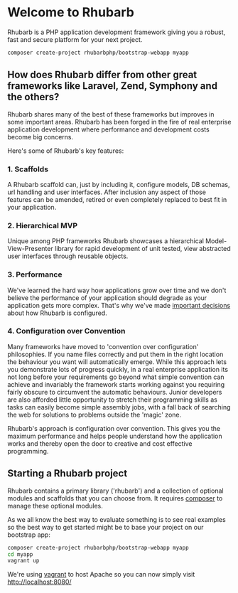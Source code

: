 Welcome to Rhubarb
==================

Rhubarb is a PHP application development framework giving you a robust, fast and secure platform
for your next project.

```bash
composer create-project rhubarbphp/bootstrap-webapp myapp
```

## How does Rhubarb differ from other great frameworks like Laravel, Zend, Symphony and the others?

Rhubarb shares many of the best of these frameworks but improves in some important areas. Rhubarb
has been forged in the fire of real enterprise application development where performance and
development costs become big concerns.

Here's some of Rhubarb's key features:

### 1. Scaffolds

A Rhubarb scaffold can, just by including it, configure models, DB schemas, url handling and
user interfaces. After inclusion any aspect of those features can be amended, retired or even
completely replaced to best fit in your application.

### 2. Hierarchical MVP

Unique among PHP frameworks Rhubarb showcases a hierarchical Model-View-Presenter library for rapid
development of unit tested, view abstracted user interfaces through reusable objects.

### 3. Performance

We've learned the hard way how applications grow over time and we don't believe the performance
of your application should degrade as your application gets more complex. That's why we've made
[important decisions](/performance) about how Rhubarb is configured.

### 4. Configuration over Convention

Many frameworks have moved to 'convention over configuration' philosophies. If you name files
correctly and put them in the right location the behaviour you want will automatically emerge.
While this approach lets you demonstrate lots of progress quickly, in a real enterprise application
its not long before your requirements go beyond what simple convention can achieve and invariably
the framework starts working against you requiring fairly obscure to circumvent the automatic
behaviours. Junior developers are also afforded little opportunity to stretch their
programming skills as tasks can easily become simple assembly jobs, with a fall back of
searching the web for solutions to problems outside the 'magic' zone.

Rhubarb's approach is configuration over convention. This gives you the maximum performance
and helps people understand how the application works and thereby open the door to creative
and cost effective programming.

## Starting a Rhubarb project

Rhubarb contains a primary library ('rhubarb') and a collection of optional modules and scaffolds that you
can choose from. It requires [composer](https://getcomposer.org/) to manage these optional modules.

As we all know the best way to evaluate something is to see real examples so the best way to
get started might be to base your project on our bootstrap app:

```bash
composer create-project rhubarbphp/bootstrap-webapp myapp
cd myapp
vagrant up
```

We're using [vagrant](http://vagrantup.com/) to host Apache so you can now simply visit
[http://localhost:8080/](http://localhost:8080/)

